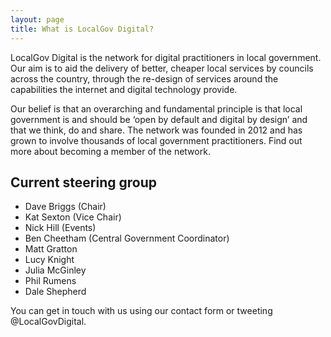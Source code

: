 ```yaml
---
layout: page
title: What is LocalGov Digital?
---
```


LocalGov Digital is the network for digital practitioners in local government. Our aim is to aid the delivery of better, cheaper local services by councils across the country, through the re-design of services around the capabilities the internet and digital technology provide.

Our belief is that an overarching and fundamental principle is that local government is and should be ‘open by default and digital by design’ and that we think, do and share. The network was founded in 2012 and has grown to involve thousands of local government practitioners. Find out more about becoming a member of the network.

## Current steering group

- Dave Briggs (Chair)
- Kat Sexton (Vice Chair)
- Nick Hill (Events)
- Ben Cheetham (Central Government Coordinator)
- Matt Gratton
- Lucy Knight
- Julia McGinley
- Phil Rumens
- Dale Shepherd

You can get in touch with us using our contact form or tweeting @LocalGovDigital.